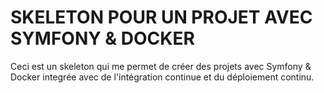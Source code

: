 # SKELETON POUR UN PROJET AVEC SYMFONY & DOCKER

Ceci est un skeleton qui me permet de créer des projets avec Symfony & Docker integrée avec de l'intégration continue et du déploiement continu.

